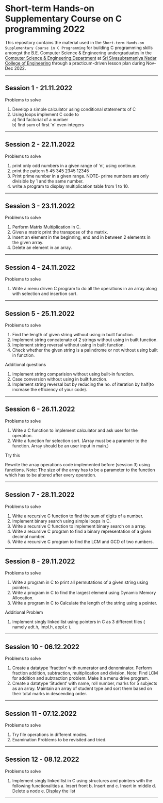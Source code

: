 # Short-term Hands-on Supplementary Course on C programming 2022

This repository contains the material used in the `Short-term Hands-on Supplementary Course in C Programming` for building C programming skills amongst the B.E. Computer Science & Engineering undergraduates in the [Computer Science & Engineering Department](https://www.ssn.edu.in/college-of-engineering/computer-science-and-engineering-department-ssn-institutions/) at [Sri Sivasubramaniya Nadar College of Engineering](https://www.ssn.edu.in/) through a practicum-driven lesson plan during Nov-Dec 2022.

---------------------------------------------------------------
## Session 1 - 21.11.2022         
Problems to solve

1) Develop a simple calculator using conditional statements of C
2) Using loops implement C code to <br />
      a) find factorial of a number <br />
      b) find sum of first 'n' even integers <br />
      
---------------------------------------------------------------
## Session 2 - 22.11.2022 
Problems to solve

1) print only odd numbers in a given range of 'n', using continue.
2) print the pattern
        5
      45
    345
  2345
12345
3) Print prime number in a given range. NOTE- prime numbers are only divisible by 1 and the same number.
4) write a program to display multiplication table from 1 to 10.

---------------------------------------------------------------
## Session 3 - 23.11.2022 
Problems to solve

1) Perform Matrix Multiplication in C.
2) Given a matrix print the transpose of the matrix.
3) Insert an element in the beginning, end and in between 2 elements in the given array.
4) Delete an element in an array.

---------------------------------------------------------------
## Session 4 - 24.11.2022 
Problems to solve

1) Write a menu driven C program to do all the operations in an array along with selection and insertion sort.

---------------------------------------------------------------
## Session 5 - 25.11.2022
Problems to solve

1) Find the length of given string without using in built function.
2) Implement string concatenate of 2 strings without using in built function.
3) Implement string reversal without using in built function.
4) Check whether the given string is a palindrome or not without using built in function.

Additional questions
1) Implement string comparision without using built-in function.
2) Case conversion without using in built function.
3) Implement string reversal but by reducing the no. of iteration by half(to increase the efficiency of your code).

---------------------------------------------------------------
## Session 6 - 26.11.2022
Problems to solve

1) Write a C function to implement calculator and ask user for the operation.
2) Write a function for selection sort. (Array must be a paramter to the function. Array should be an user input in main.)

Try this

Rewrite the array operations code implemented before (session 3) using functions. Note: The size of the array has to be a parameter to the function which has to be altered after every operation.

---------------------------------------------------------------
## Session 7 - 28.11.2022
Problems to solve

1) Write a recursive C function to find the sum of digits of a number.
2) Implement binary search using simple loops in C.
3) Write a recursive C function to implement binary search on a array.
4) Write a recursive C program to find a binary representation of a given decimal number.
5) Write a recursive C program to find the LCM and GCD of two numbers.

---------------------------------------------------------------
## Session 8 - 29.11.2022
Problems to solve

1) Write a program in C to print all permutations of a given string using pointers.
2) Write a program in C to find the largest element using Dynamic Memory Allocation.
3) Write a program in C to Calculate the length of the string using a pointer.

Additional Problem
1) Implement singly linked list using pointers in C as 3 different files ( namely adt.h, impl.h, appl.c ).

---------------------------------------------------------------
## Session 10 - 06.12.2022
Problems to solve

1) Create a datatype ‘fraction’ with numerator and denominator. Perform fraction addition, subtraction, multiplication and division.
Note: Find LCM for addition and subtraction problem. Make it a menu drive program.  
2) Create a datatype ‘Student’ with name, roll number, marks for 5 subjects as an array. Maintain an array of student type and sort them based on their total marks in descending order.

---------------------------------------------------------------
## Session 11 - 07.12.2022
Problems to solve

1) Try file operations in different modes.
2) Examination Problems to be revisited and tried.

---------------------------------------------------------------
## Session 12 - 08.12.2022
Problems to solve

1) Implement singly linked list in C using structures and pointers with the following functionalities
      a.	Insert front
      b.	Insert end
      c.	Insert in middle
      d.	Delete a node
      e.	Display the list
      
---------------------------------------------------------------
